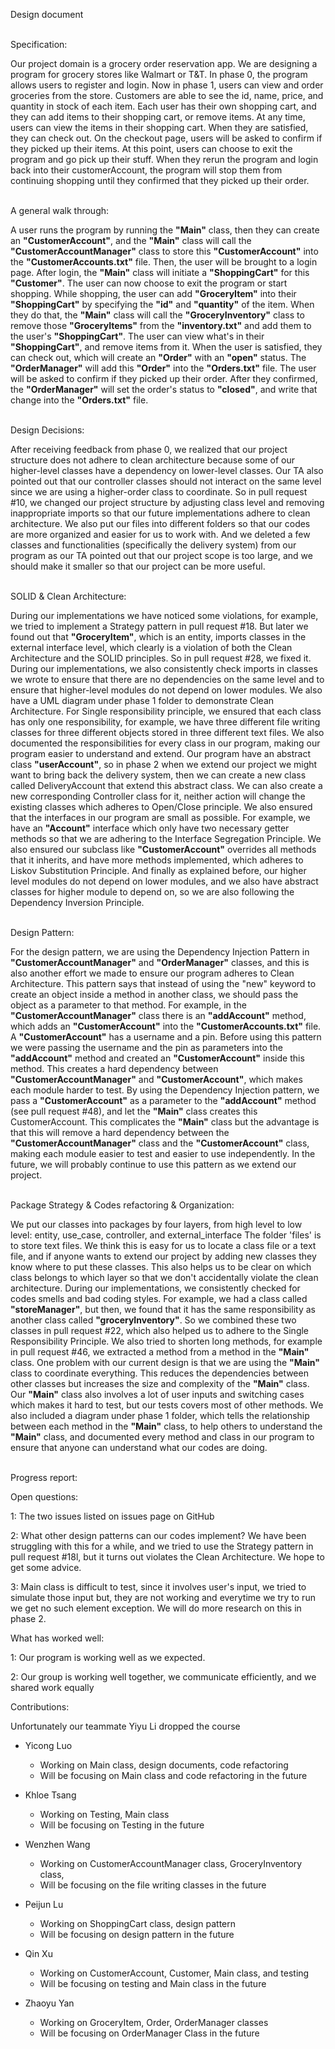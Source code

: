 Design document 

\
Specification:

Our project domain is a grocery order reservation app. 
We are designing a program for grocery stores like Walmart or T&T. In phase 0, the program allows users to register and 
login. Now in phase 1, users can view and order groceries from the store. Customers are able to see the id, name, price, 
and quantity in stock of each item. Each user has their own shopping cart, and they can add items to their shopping 
cart, or remove items. At any time, users can view the items in their shopping cart. When they are satisfied, they can 
check out. On the checkout page, users will be asked to confirm if they picked up their items. At this point, users can 
choose to exit the program and go pick up their stuff. When they rerun the program and login back into their 
customerAccount, 
the program will stop them from continuing shopping until they confirmed that they picked up their order.

\
A general walk through:

A user runs the program by running the **"Main"** class, then they can create an **"CustomerAccount"**, and 
the **"Main"** 
class will call the **"CustomerAccountManager"** class to store this **"CustomerAccount"** into the 
**"CustomerAccounts.txt"** file.
Then, 
the user will be brought to a login page. After login, the **"Main"** class will initiate a **"ShoppingCart"** for 
this **"Customer"**. The user can now choose to exit the program or start shopping. While shopping, the user can add 
**"GroceryItem"** into their **"ShoppingCart"** by specifying the **"id"** and **"quantity"** of the item. When they 
do that, the **"Main"** class will call the **"GroceryInventory"** class to remove those **"GroceryItems"** from the 
**"inventory.txt"** and add them to the user's **"ShoppingCart"**. The user can view what's in their **"ShoppingCart"**, 
and remove items from it. When the user is satisfied, they can check out, which will create an **"Order"** with an 
**"open"** status. The **"OrderManager"** will add this **"Order"** into the **"Orders.txt"** file. The user will be 
asked to confirm if they picked up their order. After they confirmed, the **"OrderManager"** will set the order's 
status to **"closed"**, and write that change into the **"Orders.txt"** file.

\
Design Decisions:

After receiving feedback from phase 0, we realized that our project structure does not adhere to clean architecture 
because some of our higher-level classes have a dependency on lower-level classes. Our TA also pointed out that our 
controller classes should not interact on the same level since we are using a higher-order class to coordinate. So in 
pull request #10, we changed our project structure by adjusting class level and removing inappropriate imports so that 
our future implementations adhere to clean architecture. We also put our files into different folders so that our codes 
are more organized and easier for us to work with. And we deleted a few classes and functionalities (specifically the 
delivery system) from our program as our TA pointed out that our project scope is too large, and we should make it 
smaller so that our project can be more useful.

\
SOLID & Clean Architecture:

During our implementations we have noticed some violations, for example, we tried to implement a Strategy pattern in 
pull request #18. But later we found out that **"GroceryItem"**, which is an entity, imports classes in the external 
interface level, which clearly is a violation of both the Clean Architecture and the SOLID principles. So in pull
request #28, we fixed it. During our implementations, we also consistently check imports in classes we wrote to ensure that 
there are no dependencies on the same level and to ensure that higher-level modules do not depend on lower modules. 
We also have a UML diagram under phase 1 folder to demonstrate Clean Architecture.
For Single responsibility principle, we
ensured that each class has only one responsibility, for example, we have three different file writing classes
for three different objects stored in three different text files. We also documented the responsibilities for every 
class in our program, making our program easier to understand and extend. Our program have an abstract class
**"userAccount"**, so in phase 2 when we extend our project we might want to bring back the delivery system, then we can 
create a new class called DeliveryAccount that extend this abstract class.
We can also create a new corresponding Controller class for it, neither action will change the existing classes
which adheres to Open/Close principle. We also ensured that the interfaces in our program are small as possible. For 
example, we have an **"Account"** interface which only have two necessary getter methods so that we are adhering
to the Interface Segregation Principle. We also ensured our subclass like **"CustomerAccount"** overrides all 
methods that it inherits, and have more methods implemented, which adheres to Liskov Substitution Principle. And
finally as explained before, our higher level modules do not depend on lower modules, and we also have abstract 
classes for higher module to depend on, so we are also following the Dependency Inversion Principle.


\
Design Pattern:

For the design pattern, we are using the Dependency Injection Pattern in **"CustomerAccountManager"** and 
**"OrderManager"** 
classes, and this is also another effort we made to ensure our program adheres to Clean Architecture. 
This pattern says 
that instead of using the "new" keyword to create an object inside a method in another class, we should pass
the object 
as a parameter to that method. For example, in the **"CustomerAccountManager"** class there is an 
**"addAccount"** method, 
which adds an **"CustomerAccount"** into the **"CustomerAccounts.txt"** file. A **"CustomerAccount"** has a username 
and a pin. Before using 
this pattern we were passing the username and the pin as parameters into the **"addAccount"** method and created an 
**"CustomerAccount"** inside this method. This creates a hard dependency between 
**"CustomerAccountManager"** and **"CustomerAccount"**, which 
makes each module harder to test. By using the Dependency Injection pattern,
we pass a **"CustomerAccount"** as a parameter to 
the **"addAccount"** method (see pull request #48), and let the **"Main"** class creates this CustomerAccount. 
This complicates the **"Main"** class but the advantage is that this will remove a hard dependency between the 
**"CustomerAccountManager"** class and the **"CustomerAccount"** class, making each module easier to test and easier to use 
independently. In the future, we will probably continue to use this pattern as we extend our project.

\
Package Strategy & Codes refactoring & Organization:

We put our classes into packages by four layers, from high level to low level: entity, use_case, controller, and 
external_interface The folder 'files' is to store text files. We think this is easy for us to locate a class file or a 
text file, and if anyone wants to extend our project by adding new classes they know where to put these classes. This 
also helps us to be clear on which class belongs to which layer so that we don't accidentally violate the clean 
architecture. During our implementations, we consistently checked for codes smells and bad coding styles. For example, 
we had a class called **"storeManager"**, but then, we found that it has the same responsibility as another class 
called **"groceryInventory"**. So we combined these two classes in pull request #22, which also helped us to adhere 
to the Single Responsibility Principle. We also tried to shorten long methods, for example in pull request #46, we 
extracted a method from a method in the **"Main"** class. One problem with our current design is that we are
using the **"Main"** class to coordinate everything. This reduces the dependencies between other classes but increases
the size and complexity of the **"Main"** class. Our **"Main"** class also involves a lot of user inputs and switching 
cases which makes it hard to test, but our tests covers most of other methods. We also included a diagram under 
phase 1 folder, which tells the
relationship between each method in the **"Main"** class, to help others to understand the **"Main"** class, and
documented every 
method and class in our program to ensure that anyone can understand what our codes are doing.

\
Progress report:

Open questions:

1: The two issues listed on issues page on GitHub

2: What other design patterns can our codes implement? We have been struggling with this for a while, and we tried to 
use the Strategy pattern in pull request #18l, but it turns out violates the Clean Architecture. We hope to get some 
advice.

3: Main class is difficult to test, since it involves user's input, we tried to simulate those input but, they are 
not working and everytime we try to run we get no such element exception. We will do more research on this in phase 2.

What has worked well:

1: Our program is working well as we expected.

2: Our group is working well together, we communicate efficiently, and we shared work equally

Contributions:

Unfortunately our teammate Yiyu Li dropped the course

* Yicong Luo
    * Working on Main class, design documents, code refactoring
    * Will be focusing on Main class and code refactoring in the future

* Khloe Tsang
    * Working on Testing, Main class
    * Will be focusing on Testing in the future

* Wenzhen Wang
    * Working on CustomerAccountManager class, GroceryInventory class, 
    * Will be focusing on the file writing classes in the future

* Peijun Lu
    * Working on ShoppingCart class, design pattern
    * Will be focusing on design pattern in the future

* Qin Xu
    * Working on CustomerAccount, Customer, Main class, and testing
    * Will be focusing on testing and Main class in the future

* Zhaoyu Yan
    * Working on GroceryItem, Order, OrderManager classes
    * Will be focusing on OrderManager Class in the future






